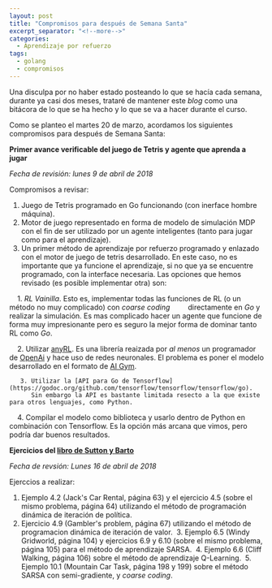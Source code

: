 ```yaml
---
layout: post
title: "Compromisos para después de Semana Santa"
excerpt_separator: "<!--more-->"
categories:
  - Aprendizaje por refuerzo
tags:
  - golang
  - compromisos
---
```


Una disculpa por no haber estado posteando lo que se hacía cada semana, 
durante ya casi dos meses, trataré de mantener este *blog* como una bitácora de lo que se ha hecho y lo que se va a hacer
durante el curso.

Como se planteo el martes 20 de marzo, acordamos los siguientes compromisos para después de Semana Santa:

<!--more-->

**Primer avance verificable del juego de Tetris y agente que aprenda a jugar**

*Fecha de revisión: lunes 9 de abril de 2018*

Compromisos a revisar:
  1. Juego de Tetris programado en Go funcionando (con inerface hombre máquina).
  2. Motor de juego representado en forma de modelo de simulación MDP con el fin de ser 
     utilizado por un agente inteligentes (tanto para jugar como para el aprendizaje).
  3. Un primer método de aprendizaje por refuerzo programado y enlazado con el motor de juego de tetris desarrollado.
     En este caso, no es importante que ya funcione el aprendizaje, si no que ya se encuentre programado, con la interface
     necesaria. Las opciones que hemos revisado (es posible implementar otra) son:
     
       1. *RL Vainilla*. Esto es, implementar todas las funciones de RL (o un método no muy complicado) con *coarse coding* 
          directamente en *Go* y realizar la simulación. Es mas complicado hacer un agente que funcione de forma muy impresionante 
          pero es seguro la mejor forma de dominar tanto RL como *Go*.
        
       2. Utilizar [anyRL](https://github.com/unixpickle/anyrl). Es una librería reaizada por *al menos* un programador de 
          [OpenAi](https://openai.com) y hace uso de redes neuronales. El problema es poner el modelo desarrollado en el formato de 
          [AI Gym](https://gym.openai.com).
        
       3. Utilizar la [API para Go de Tensorflow](https://godoc.org/github.com/tensorflow/tensorflow/tensorflow/go). 
          Sin embargo la API es bastante limitada resecto a la que existe para otros lenguajes, como Python.
        
       4. Compilar el modelo como biblioteca y usarlo dentro de Python en combinación con Tensorflow. Es la opción más arcana que vimos, 
          pero podría dar buenos resultados.
        
**Ejercicios del [libro de Sutton y Barto](http://incompleteideas.net/book/bookdraft2017nov5.pdf)**

*Fecha de revsión: Lunes 16 de abril de 2018*

Ejerccios a realizar:

  1. Ejemplo 4.2 (Jack's Car Rental, página 63) y el ejercicio 4.5 (sobre el mismo problema, página 64) 
     utilizando el método de programación dinámica de iteración de política.
  2. Ejercicio 4.9 (Gambler's problem, página 67) utilizando el método de programacion dinámica de iteración de valor.
  3. Ejemplo 6.5 (Windy Gridworld, página 104) y ejercicios 6.9 y 6.10 (sobre el mismo problema, página 105) para el método de aprendizaje SARSA.
  4. Ejemplo 6.6 (Cliff Walking, página 106) sobre el método de aprendizaje Q-Learning.
  5. Ejemplo 10.1 (Mountain Car Task, página 198 y 199) sobre el método SARSA con semi-gradiente, y *coarse coding*. 



